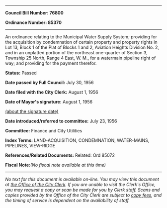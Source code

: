 

********

**Council Bill Number: 76800**
   
**Ordinance Number: 85370**
********

 An ordinance relating to the Municipal Water Supply System; providing for the acquisition by condemnation of certain property and property rights in Lot 13, Block 1 of the Plat of Blocks 1 and 2, Aviation Heights Division No. 2, and in an unplatted portion of the northeast one-quarter of Section 3, Township 25 North, Range 4 East, W. M., for a watermain pipeline right of way; and providing for the payment therefor.

**Status:** Passed
   
**Date passed by Full Council:** July 30, 1956
   
**Date filed with the City Clerk:** August 1, 1956
   
**Date of Mayor's signature:** August 1, 1956
   
[(about the signature date)](/~public/approvaldate.htm)
   
   
   
**Date introduced/referred to committee:** July 23, 1956
   
**Committee:** Finance and City Utilities
   
   
**Index Terms:** LAND-ACQUISITION, CONDEMNATION, WATER-MAINS, PIPELINES, VIEW-RIDGE

**References/Related Documents:** Related: Ord 85072

**Fiscal Note:**_(No fiscal note available at this time)_
********

_No text for this document is available on-line. You may view this document at [the Office of the City Clerk](http://www.seattle.gov/leg/clerk/contactUs.htm). If you are unable to visit the Clerk's Office, you may request a copy or scan be made for you by Clerk staff. Scans and copies provided by the Office of the City Clerk are subject to [copy fees](http://clerk.seattle.gov/~public/clerkfees.htm), and the timing of service is dependent on the availability of staff._

